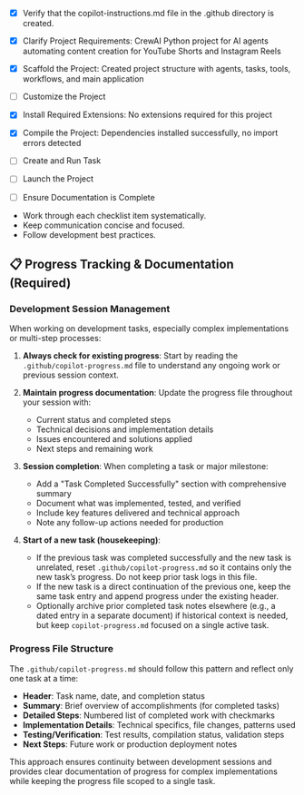 <!-- Use this file to provide workspace-specific custom instructions to Copilot. For more details, visit https://code.visualstudio.com/docs/copilot/copilot-customization#_use-a-githubcopilotinstructionsmd-file -->
- [x] Verify that the copilot-instructions.md file in the .github directory is created.

- [x] Clarify Project Requirements: CrewAI Python project for AI agents automating content creation for YouTube Shorts and Instagram Reels

- [x] Scaffold the Project: Created project structure with agents, tasks, tools, workflows, and main application

- [ ] Customize the Project
	<!--
	Verify that all previous steps have been completed successfully and you have marked the step as completed.
	Develop a plan to modify codebase according to user requirements.
	Apply modifications using appropriate tools and user-provided references.
	Skip this step for "Hello World" projects.
	-->

- [x] Install Required Extensions: No extensions required for this project

- [x] Compile the Project: Dependencies installed successfully, no import errors detected

- [ ] Create and Run Task
	<!--
	Verify that all previous steps have been completed.
	Check https://code.visualstudio.com/docs/debugtest/tasks to determine if the project needs a task. If so, use the create_and_run_task to create and launch a task based on package.json, README.md, and project structure.
	Skip this step otherwise.
	 -->

- [ ] Launch the Project
	<!--
	Verify that all previous steps have been completed.
	Prompt user for debug mode, launch only if confirmed.
	 -->

- [ ] Ensure Documentation is Complete
	<!--
	Verify that all previous steps have been completed.
	Verify that README.md and the copilot-instructions.md file in the .github directory exists and contains current project information.
	Clean up the copilot-instructions.md file in the .github directory by removing all HTML comments.
	 -->

<!--
## Execution Guidelines
PROGRESS TRACKING:
- If any tools are available to manage the above todo list, use it to track progress through this checklist.
- After completing each step, mark it complete and add a summary.
- Read current todo list status before starting each new step.

COMMUNICATION RULES:
- Avoid verbose explanations or printing full command outputs.
- If a step is skipped, state that briefly (e.g. "No extensions needed").
- Do not explain project structure unless asked.
- Keep explanations concise and focused.

DEVELOPMENT RULES:
- Use '.' as the working directory unless user specifies otherwise.
- Avoid adding media or external links unless explicitly requested.
- Use placeholders only with a note that they should be replaced.
- Use VS Code API tool only for VS Code extension projects.
- Once the project is created, it is already opened in Visual Studio Code—do not suggest commands to open this project in Visual Studio again.
- If the project setup information has additional rules, follow them strictly.

LANGUAGE RULES:
- ALL code, comments, variable names, function names, class names, and docstrings MUST be written in English.
- This applies regardless of the language the user communicates in.
- Use clear, descriptive English names for all code elements.
- Comments should explain the "why" not the "what" and be written in proper English.

FOLDER CREATION RULES:
- Always use the current directory as the project root.
- If you are running any terminal commands, use the '.' argument to ensure that the current working directory is used ALWAYS.
- Do not create a new folder unless the user explicitly requests it besides a .vscode folder for a tasks.json file.
- If any of the scaffolding commands mention that the folder name is not correct, let the user know to create a new folder with the correct name and then reopen it again in vscode.

EXTENSION INSTALLATION RULES:
- Only install extension specified by the get_project_setup_info tool. DO NOT INSTALL any other extensions.

PROJECT CONTENT RULES:
- If the user has not specified project details, assume they want a "Hello World" project as a starting point.
- Avoid adding links of any type (URLs, files, folders, etc.) or integrations that are not explicitly required.
- Avoid generating images, videos, or any other media files unless explicitly requested.
- If you need to use any media assets as placeholders, let the user know that these are placeholders and should be replaced with the actual assets later.
- Ensure all generated components serve a clear purpose within the user's requested workflow.
- If a feature is assumed but not confirmed, prompt the user for clarification before including it.
- If you are working on a VS Code extension, use the VS Code API tool with a query to find relevant VS Code API references and samples related to that query.

TASK COMPLETION RULES:
- Your task is complete when:
  - Project is successfully scaffolded and compiled without errors
  - copilot-instructions.md file in the .github directory exists in the project
  - README.md file exists and is up to date
  - User is provided with clear instructions to debug/launch the project

Before starting a new task in the above plan, update progress in the plan.
-->
- Work through each checklist item systematically.
- Keep communication concise and focused.
- Follow development best practices.

## 📋 Progress Tracking & Documentation (Required)

### Development Session Management
When working on development tasks, especially complex implementations or multi-step processes:

1. **Always check for existing progress**: Start by reading the `.github/copilot-progress.md` file to understand any ongoing work or previous session context.

2. **Maintain progress documentation**: Update the progress file throughout your session with:
   - Current status and completed steps
   - Technical decisions and implementation details
   - Issues encountered and solutions applied
   - Next steps and remaining work

3. **Session completion**: When completing a task or major milestone:
   - Add a "Task Completed Successfully" section with comprehensive summary
   - Document what was implemented, tested, and verified
   - Include key features delivered and technical approach
   - Note any follow-up actions needed for production

4. **Start of a new task (housekeeping)**:
   - If the previous task was completed successfully and the new task is unrelated, reset `.github/copilot-progress.md` so it contains only the new task’s progress. Do not keep prior task logs in this file.
   - If the new task is a direct continuation of the previous one, keep the same task entry and append progress under the existing header.
   - Optionally archive prior completed task notes elsewhere (e.g., a dated entry in a separate document) if historical context is needed, but keep `copilot-progress.md` focused on a single active task.

### Progress File Structure
The `.github/copilot-progress.md` should follow this pattern and reflect only one task at a time:
- **Header**: Task name, date, and completion status
- **Summary**: Brief overview of accomplishments (for completed tasks)
- **Detailed Steps**: Numbered list of completed work with checkmarks
- **Implementation Details**: Technical specifics, file changes, patterns used
- **Testing/Verification**: Test results, compilation status, validation steps
- **Next Steps**: Future work or production deployment notes

This approach ensures continuity between development sessions and provides clear documentation of progress for complex implementations while keeping the progress file scoped to a single task.